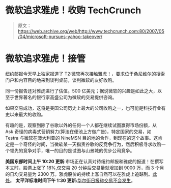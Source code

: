 # 微软追求雅虎！收购 TechCrunch

> 原文：<https://web.archive.org/web/http://www.techcrunch.com:80/2007/05/04/microsoft-pursues-yahoo-takeover/>

# 微软追求雅虎！接管

纽约邮报今天早上独家报道了 T2:微软再次接触雅虎！，要求位于桑尼维尔的搜索门户和内容目的地来到谈判桌前，谈判微软的友好收购。

同一份报告还对雅虎进行了估值。500 亿美元；据说微软的兴趣是如此之大，以至于世界著名的银行家高盛公司为微软的交易提供咨询。

如果交易成功，这将是美国公司历史上最大的公司收购之一，也可能是科技行业有史以来最大的收购。

有趣的是，观察到除了谷歌以外的任何一个人都在继续试图赢得市场份额，从 Ask 奇怪的病毒式营销努力(算法在便池上方做广告)，特定国家的交易，如 Testra 与微软在澳大利亚的 NineMSN 目的地的合作，到现在的这个故事。这肯定是一个奇怪的时间，当微软某一天指责谷歌的反竞争行为，然后积极寻求收购一个领先的竞争对手，唯一的目的是试图与山景城的优步公司竞争。

**美国东部时间上午 10:20 更新**:市场正在认真对待纽约邮报和雅虎的报道！在撰写本文时，股票上涨了 18%,仅交易 20 分钟后交易量就增加到 9000 万，而 3 个月的日均交易量为 2300 万。雅虎股价的持续上涨自然可以在雅虎上追踪到。[此处](https://web.archive.org/web/20230124232957/http://finance.yahoo.com/q?s=yhoo)。
 **太平洋标准时间下午 1:30 更新:**[华尔街日报称交易不会发生](https://web.archive.org/web/20230124232957/http://techcrunch.com/2007/05/04/wsj-says-microsoftyahoo-deal-not-happening/)。